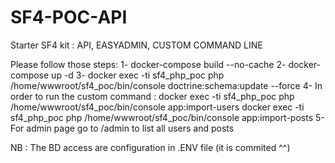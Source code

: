 # SF4-POC-API
Starter SF4 kit : API,  EASYADMIN, CUSTOM COMMAND LINE

Please follow those steps:
1- docker-compose build --no-cache 
2- docker-compose up -d
3- docker exec -ti sf4_php_poc php /home/wwwroot/sf4_poc/bin/console doctrine:schema:update --force
4- In order to run the custom command : 
   docker exec -ti sf4_php_poc php /home/wwwroot/sf4_poc/bin/console app:import-users
   docker exec -ti sf4_php_poc php /home/wwwroot/sf4_poc/bin/console app:import-posts
5- For admin page go to /admin to list all users and posts
   
NB : The BD access are configuration in .ENV file (it is commited ^^)
